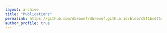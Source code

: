 ```yaml
---
layout: archive
title: "Publications"
permalink: https://github.com/dbrownf/dbrownf.github.io/blob/c5f1bc67149bbfec180a4e5c8a6d1621262f8007/files/DBrown_CV_2024-11.pdf
author_profile: true
---
```



